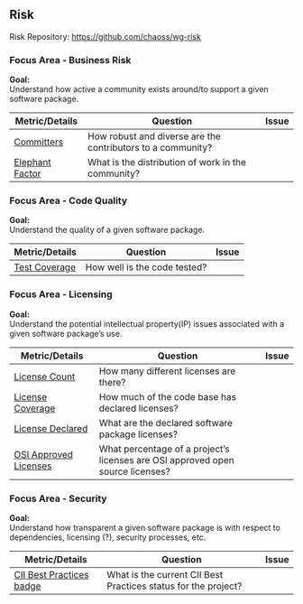## Risk
Risk Repository: https://github.com/chaoss/wg-risk

### Focus Area - Business Risk

**Goal:**  
Understand how active a community exists around/to support a given software package.

<div>
<table>
  <thead><tr><th>Metric/Details</th><th>Question</th><th>Issue</th></tr></thead>
<tbody>
  <tr><td><a href="https://chaoss.community/metric-committers/">Committers</a></td><td>How robust and diverse are the contributors to a community?</td></tr>
  <tr><td><a href="https://chaoss.community/metric-elephant-factor/">Elephant Factor</a></td><td>What is the distribution of work in the community?</td></tr>
</tbody>
</table>
</div>

### Focus Area - Code Quality

**Goal:**  
Understand the quality of a given software package.

<div>
<table>
  <thead><tr><th>Metric/Details</th><th>Question</th><th>Issue</th></tr></thead>
<tbody>
  <tr><td><a href=" https://chaoss.community/metric-test-coverage/">Test Coverage</a></td><td>How well is the code tested?</td></tr>
</tbody>
</table>
</div>

### Focus Area - Licensing

**Goal:**  
Understand the potential intellectual property(IP) issues associated with a given software package’s use.

<div>
<table>
  <thead><tr><th>Metric/Details</th><th>Question</th><th>Issue</th></tr></thead>
<tbody>
  <tr><td><a href="https://chaoss.community/metric-license-count/">License Count</a></td><td>How many different licenses are there?</td></tr>
  <tr><td><a href="https://chaoss.community/metric-license-coverage/">License Coverage</a></td><td>How much of the code base has declared licenses?</td></tr>
  <tr><td><a href="https://chaoss.community/metric-license-declared/">License Declared</a></td><td>What are the declared software package licenses?</td></tr>
  <tr><td><a href="https://chaoss.community/metric-osi-approved-licenses/">OSI Approved Licenses</a></td><td>What percentage of a project’s licenses are OSI approved open source licenses?</td></tr>
</tbody>
</table>
</div>

### Focus Area - Security

**Goal:**  
Understand how transparent a given software package is with respect to dependencies, licensing (?), security processes, etc.

<div>
<table>
  <thead><tr><th>Metric/Details</th><th>Question</th><th>Issue</th></tr></thead>
<tbody>
  <tr><td><a href="https://chaoss.community/metric-cii-best-practices-badge/">CII Best Practices badge</a></td><td>What is the current CII Best Practices status for the project?</td></tr>  
</tbody>
</table>
</div>
